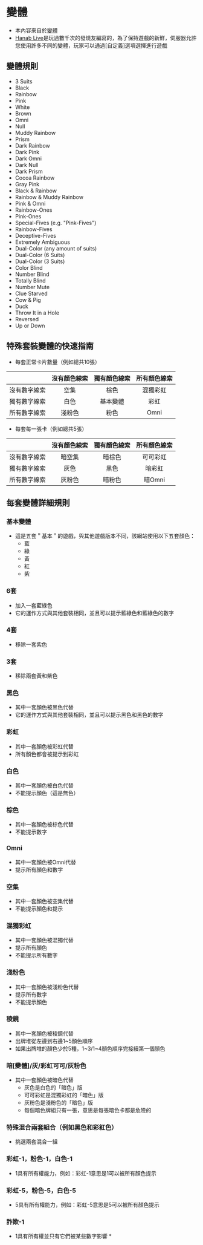 # 變體
* 本內容來自於[變體](https://github.com/Zamiell/hanabi-live/blob/master/docs/VARIANTS.md#variants)
* [Hanab Live](https://hanab.live/lobby)是玩過數千次的發燒友編寫的，為了保持遊戲的新鮮，伺服器允許您使用許多不同的變體，玩家可以通過[自定義]選項選擇進行遊戲
## 變體規則
* 3 Suits
* Black
* Rainbow
* Pink
* White
* Brown
* Omni
* Null
* Muddy Rainbow
* Prism
* Dark Rainbow
* Dark Pink
* Dark Omni
* Dark Null
* Dark Prism
* Cocoa Rainbow
* Gray Pink
* Black & Rainbow
* Rainbow & Muddy Rainbow
* Pink & Omni
* Rainbow-Ones
* Pink-Ones
* Special-Fives (e.g. "Pink-Fives")
* Rainbow-Fives
* Deceptive-Fives
* Extremely Ambiguous
* Dual-Color (any amount of suits)
* Dual-Color (6 Suits)
* Dual-Color (3 Suits)
* Color Blind
* Number Blind
* Totally Blind
* Number Mute
* Clue Starved
* Cow & Pig
* Duck
* Throw It in a Hole
* Reversed
* Up or Down

## 特殊套裝變體的快速指南
* 每套正常卡片數量（例如總共10張）

||沒有顏色線索|獨有顏色線索|所有顏色線索|
|:--:|:--:|:--:|:--:|
|沒有數字線索|空集|棕色|混獨彩虹|
|獨有數字線索|白色|基本變體|彩虹|
|所有數字線索|淺粉色|粉色|Omni|

* 每套每一張卡（例如總共5張）

||沒有顏色線索|獨有顏色線索|所有顏色線索|
|:--:|:--:|:--:|:--:|
|沒有數字線索|暗空集|暗棕色|可可彩虹|
|獨有數字線索|灰色|黑色|暗彩虹|
|所有數字線索|灰粉色|暗粉色|暗Omni|

## 每套變體詳細規則
### 基本變體
* 這是五套＂基本＂的遊戲，與其他遊戲版本不同，該網站使用以下五套顏色：
  * 藍
  * 綠
  * 黃
  * 紅
  * 紫
### 6套
* 加入一套藍綠色
* 它的運作方式與其他套裝相同，並且可以提示藍綠色和藍綠色的數字
### 4套
* 移除一套紫色
### 3套
* 移除兩套黃和紫色
### 黑色
* 其中一套顏色被黑色代替
* 它的運作方式與其他套裝相同，並且可以提示黑色和黑色的數字
### 彩虹
* 其中一套顏色被彩虹代替
* 所有顏色都會被提示到彩虹

### 白色
* 其中一套顏色被白色代替
* 不能提示顏色（這是無色）
### 棕色
* 其中一套顏色被棕色代替
* 不能提示數字
### Omni
* 其中一套顏色被Omni代替
* 提示所有顏色和數字
### 空集
* 其中一套顏色被空集代替
* 不能提示顏色和提示
### 混獨彩虹
* 其中一套顏色被混獨代替
* 提示所有顏色
* 不能提示所有數字
### 淺粉色
* 其中一套顏色被淺粉色代替
* 提示所有數字
* 不能提示顏色
### 稜鏡
* 其中一套顏色被稜鏡代替
* 出牌堆從左邊到右邊1~5顏色順序
* 如果出牌堆的顏色少於5種，1~3/1~4顏色順序完接續第一個顏色
### 暗[變體]/灰/彩虹可可/灰粉色
* 其中一套顏色被暗色代替
  * 灰色是白色的「暗色」版
  * 可可彩虹是混獨彩虹的「暗色」版
  * 灰粉色是淺粉色的「暗色」版
  * 每個暗色牌組只有一張，意思是每張暗色卡都是危險的
### 特殊混合兩套組合（例如黑色和彩紅色）
* 挑選兩套混合一組
### 彩虹-1，粉色-1，白色-1
* 1具有所有權能力，例如：彩虹-1意思是1可以被所有顏色提示
### 彩虹-5，粉色-5，白色-5
* 5具有所有權能力，例如：彩虹-5意思是5可以被所有顏色提示
### 詐欺-1
* 1具有所有權並只有它們被某些數字影響
  * 
